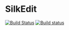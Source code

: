 # SilkEdit

[![Build Status](https://travis-ci.org/silkedit/silkedit.svg?branch=travis)](https://travis-ci.org/silkedit/silkedit)
[![Build status](https://ci.appveyor.com/api/projects/status/2not2atlf4v17r2s?svg=true)](https://ci.appveyor.com/project/shinichy/silkedit)